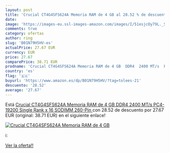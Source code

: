 ```yaml
---
layout: post
title: 'Crucial CT4G4SFS624A Memoria RAM de 4 GB al 28.52 % de descuento'
date: 
image: 'https://images-eu.ssl-images-amazon.com/images/I/51esjcOy79L._SL200_.jpg'
comments: true
category: ofertas
author: ring
slug: 'B01N79H5HV-es'
actualPrice: 27.67 EUR
currency: EUR
price: 27.67
comparePrice: 38.71 EUR
prodname: 'Crucial CT4G4SFS624A Memoria RAM de 4 GB  DDR4  2400 MT/s  PC4-19200  Single Rank x 16  SODIMM  260-Pin '
country: 'es'
flag: '🇪🇸'
buyurl: 'https://www.amazon.es/dp/B01N79H5HV/?tag=tolees-21'
descuento: '28.52'
average: '27.67'
---
```


Está [Crucial CT4G4SFS624A Memoria RAM de 4 GB  DDR4  2400 MT/s  PC4-19200  Single Rank x 16  SODIMM  260-Pin ](https://www.amazon.es/dp/B01N79H5HV/?tag=tolees-21) con 28.52 de descuento por 27.67 EUR (original: 38.71 EUR) en el siguiente enlace!

[![Crucial CT4G4SFS624A Memoria RAM de 4 GB](https://images-eu.ssl-images-amazon.com/images/I/51esjcOy79L._SL200_.jpg)](https://www.amazon.es/dp/B01N79H5HV/?tag=tolees-21)

ℹ️:


[Ver la oferta!!](https://www.amazon.es/dp/B01N79H5HV/?tag=tolees-21)
